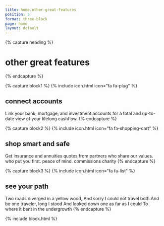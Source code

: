 ```yaml
---
title: home.other-great-features
position: 5
format: three-block
page: home
layout: default
---
```


{% capture heading %}
# other great features
{% endcapture %}

{% capture block1 %}
{% include icon.html icon="fa fa-plug" %}
## connect accounts 
Link your bank, mortgage, and investment accounts for a total and up-to-date view of your lifelong cashflow.
{% endcapture %}

{% capture block2 %}
{% include icon.html icon="fa fa-shopping-cart" %}
## shop smart and safe
Get insurance and annuities quotes from partners who share our values. who put you first. peace of mind. commissions charity
{% endcapture %}

{% capture block3 %}
{% include icon.html icon="fa fa-list" %}
## see your path
Two roads diverged in a yellow wood,
And sorry I could not travel both
And be one traveler, long I stood
And looked down one as far as I could
To where it bent in the undergrowth
{% endcapture %}

{% include block.html %}



